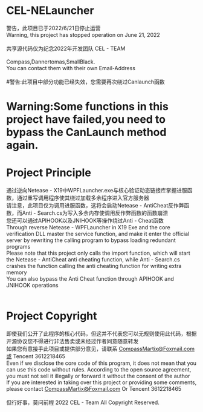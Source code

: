 # CEL-NELauncher
警告，此项目已于2022/6/21日停止运营<br>
Warning, this project has stopped operation on June 21, 2022<br>
<br>
共享源代码仅为纪念2022年开发团队 CEL - TEAM<br>
<br>
Compass,Dannertomas,SmallBlack.<br>
You can contact them with their own Email-Address<br>
<br>
#警告:此项目中部分功能已经失效，您需要再次绕过Canlaunch函数
# Warning:Some functions in this project have failed,you need to bypass the CanLaunch method again.
# Project Principle
通过逆向Netease - X19中WPFLauncher.exe与核心验证动态链接库掌握进服函数，通过重写调用程序使其绕过加载多余程序进入官方服务器<br>
请注意，此项目仅为调用进服函数，这将会启动Netease - AntiCheat反作弊函数，而Anti - Search.cs为写入多余内存使调用反作弊函数的函数崩溃<br>
您还可以通过APIHOOK以及JNIHOOK等操作绕过Anti - Cheat函数<br>
Through reverse Netease - WPFLauncher in X19 Exe and the core verification DLL master the service function, and make it enter the official server by rewriting the calling program to bypass loading redundant programs<br>
Please note that this project only calls the import function, which will start the Netease - AntiCheat anti cheating function, while Anti - Search.cs crashes the function calling the anti cheating function for writing extra memory<br>
You can also bypass the Anti Cheat function through APIHOOK and JNIHOOK operations<br>
<br>
# Project Copyright
即使我们公开了此程序的核心代码，但这并不代表您可以无规则使用此代码，根据开源协议您不得进行非法售卖或未经过作者同意随意转发<br>
如果您有意接手此项目或提供部分意见，请联系 CompassMartix@Foxmail.com或 Tencent 3612218465<br>
Even if we disclose the core code of this program, it does not mean that you can use this code without rules. According to the open source agreement, you must not sell it illegally or forward it without the consent of the author<br>
If you are interested in taking over this project or providing some comments, please contact CompassMartix@Foxmail.com Or Tencent 3612218465<br>
<br>
但行好事，莫问前程
2022 CEL - Team All Copyright Reserved.
